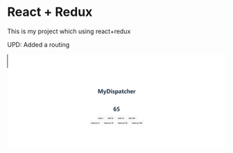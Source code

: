 # React + Redux

This is my project which using react+redux

UPD: Added a routing 

![MyApp](https://github.com/BenzoFuryWolf/Dispatcher/blob/master/image/%D0%A1%D0%BD%D0%B8%D0%BC%D0%BE%D0%BA%20%D1%8D%D0%BA%D1%80%D0%B0%D0%BD%D0%B0%20(48).png)
